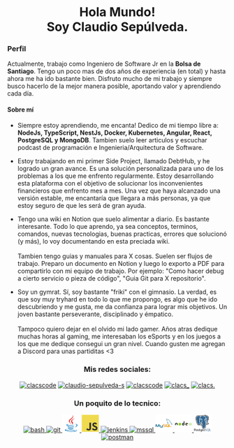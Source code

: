<h1 align="center">Hola Mundo!<br>Soy Claudio Sepúlveda.</h1>

### Perfil
Actualmente, trabajo como Ingeniero de Software Jr en la **Bolsa de Santiago**. Tengo un poco mas de dos años de experiencia (en total) y hasta ahora me ha ido bastante bien. Disfruto mucho de mi trabajo y siempre busco hacerlo de la mejor manera posible, aportando valor y aprendiendo cada día. 
  
#### Sobre mí
 
- Siempre estoy aprendiendo, me encanta! Dedico de mi tiempo libre a: **NodeJs, TypeScript, NestJs, Docker, Kubernetes, Angular, React, PostgreSQL y MongoDB**. Tambien suelo leer articulos y escuchar podcast de programación e Ingenieria/Arquitectura de Software. 

- Estoy trabajando en mi primer Side Project, llamado DebtHub, y he logrado un gran avance. Es una solución personalizada para uno de los problemas a los que me enfrento regularmente. Estoy desarrollando esta plataforma con el objetivo de solucionar los inconvenientes financieros que enfrento mes a mes. Una vez que haya alcanzado una versión estable, me encantaría que llegara a más personas, ya que estoy seguro de que les será de gran ayuda.

- Tengo una wiki en Notion que suelo alimentar a diario. Es bastante interesante. Todo lo que aprendo, ya sea conceptos, terminos, comandos, nuevas tecnologias, buenas practicas, errores que solucionó (y más), lo voy documentando en esta preciada wiki. <br><br> Tambien tengo guias y manuales para X cosas. Suelen ser flujos de trabajo. Preparo un documento en Notion y luego lo exporto a PDF para compartirlo con mi equipo de trabajo. Por ejemplo: "Como hacer debug a cierto servicio o pieza de código", "Guia Git para X repositorio". 

- Soy un gymrat. Sí, soy bastante "friki" con el gimnasio. La verdad, es que soy muy tryhard en todo lo que me propongo, es algo que he ido descubriendo y me gusta, me da confianza para lograr mis objetivos. Un joven bastante perseverante, disciplinado y émpatico. 
<br><br>
Tampoco quiero dejar en el olvido mi lado gamer. Años atras dedique muchas horas al gaming, me interesaban los eSports y en los juegos a los que me dedique consegui un gran nivel. Cuando gusten me agregan a Discord para unas partiditas <3


<div align="center">
    <h3>Mis redes sociales:</h3>
    <p>
        <a href="https://twitter.com/clacscode" target="blank"><img align="center" src="https://raw.githubusercontent.com/rahuldkjain/github-profile-readme-generator/master/src/images/icons/Social/twitter.svg" alt="clacscode" height="30" width="40" /></a>
        <a href="https://linkedin.com/in/claudio-sepulveda-s" target="blank"><img align="center" src="https://raw.githubusercontent.com/rahuldkjain/github-profile-readme-generator/master/src/images/icons/Social/linked-in-alt.svg" alt="claudio-sepulveda-s" height="30" width="40" /></a>
        <a href="https://stackoverflow.com/users/clacscode" target="blank"><img align="center" src="https://raw.githubusercontent.com/rahuldkjain/github-profile-readme-generator/master/src/images/icons/Social/stack-overflow.svg" alt="clacscode" height="30" width="40" /></a>
        <a href="https://instagram.com/clacs_" target="blank"><img align="center" src="https://raw.githubusercontent.com/rahuldkjain/github-profile-readme-generator/master/src/images/icons/Social/instagram.svg" alt="clacs_" height="30" width="40" /></a>
        <a href="https://discord.gg/clacs." target="blank"><img align="center" src="https://raw.githubusercontent.com/rahuldkjain/github-profile-readme-generator/master/src/images/icons/Social/discord.svg" alt="clacs." height="30" width="40" /></a>
    </p>
</div>

<h3 align="center">Un poquito de lo tecnico:</h3>
<p align="center"> <a href="https://www.gnu.org/software/bash/" target="_blank" rel="noreferrer"> <img src="https://www.vectorlogo.zone/logos/gnu_bash/gnu_bash-icon.svg" alt="bash" width="40" height="40"/> </a> <a href="https://git-scm.com/" target="_blank" rel="noreferrer"> <img src="https://www.vectorlogo.zone/logos/git-scm/git-scm-icon.svg" alt="git" width="40" height="40"/> </a> <a href="https://www.java.com" target="_blank" rel="noreferrer"> <img src="https://raw.githubusercontent.com/devicons/devicon/master/icons/java/java-original.svg" alt="java" width="40" height="40"/> </a> <a href="https://developer.mozilla.org/en-US/docs/Web/JavaScript" target="_blank" rel="noreferrer"> <img src="https://raw.githubusercontent.com/devicons/devicon/master/icons/javascript/javascript-original.svg" alt="javascript" width="40" height="40"/> </a> <a href="https://www.jenkins.io" target="_blank" rel="noreferrer"> <img src="https://www.vectorlogo.zone/logos/jenkins/jenkins-icon.svg" alt="jenkins" width="40" height="40"/> </a> <a href="https://www.microsoft.com/en-us/sql-server" target="_blank" rel="noreferrer"> <img src="https://www.svgrepo.com/show/303229/microsoft-sql-server-logo.svg" alt="mssql" width="40" height="40"/> </a> <a href="https://www.mysql.com/" target="_blank" rel="noreferrer"> <img src="https://raw.githubusercontent.com/devicons/devicon/master/icons/mysql/mysql-original-wordmark.svg" alt="mysql" width="40" height="40"/> </a> <a href="https://nodejs.org" target="_blank" rel="noreferrer"> <img src="https://raw.githubusercontent.com/devicons/devicon/master/icons/nodejs/nodejs-original-wordmark.svg" alt="nodejs" width="40" height="40"/> </a> <a href="https://www.postgresql.org" target="_blank" rel="noreferrer"> <img src="https://raw.githubusercontent.com/devicons/devicon/master/icons/postgresql/postgresql-original-wordmark.svg" alt="postgresql" width="40" height="40"/> </a> <a href="https://postman.com" target="_blank" rel="noreferrer"> <img src="https://www.vectorlogo.zone/logos/getpostman/getpostman-icon.svg" alt="postman" width="40" height="40"/> </a> </p>
